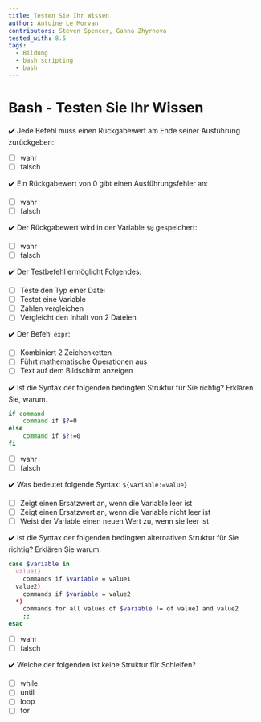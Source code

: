```yaml
---
title: Testen Sie Ihr Wissen
author: Antoine Le Morvan
contributors: Steven Spencer, Ganna Zhyrnova
tested_with: 8.5
tags:
  - Bildung
  - bash scripting
  - bash
---
```


# Bash - Testen Sie Ihr Wissen

:heavy_check_mark: Jede Befehl muss einen Rückgabewert am Ende seiner Ausführung zurückgeben:

- [ ] wahr
- [ ] falsch

:heavy_check_mark: Ein Rückgabewert von 0 gibt einen Ausführungsfehler an:

- [ ] wahr
- [ ] falsch

:heavy_check_mark: Der Rückgabewert wird in der Variable `$@` gespeichert:

- [ ] wahr
- [ ] falsch

:heavy_check_mark: Der Testbefehl ermöglicht Folgendes:

- [ ] Teste den Typ einer Datei
- [ ] Testet eine Variable
- [ ] Zahlen vergleichen
- [ ] Vergleicht den Inhalt von 2 Dateien

:heavy_check_mark: Der Befehl `expr`:

- [ ] Kombiniert 2 Zeichenketten
- [ ] Führt mathematische Operationen aus
- [ ] Text auf dem Bildschirm anzeigen

:heavy_check_mark: Ist die Syntax der folgenden bedingten Struktur für Sie richtig? Erklären Sie, warum.

```bash
if command
    command if $?=0
else
    command if $?!=0
fi
```

- [ ] wahr
- [ ] falsch

:heavy_check_mark: Was bedeutet folgende Syntax: `${variable:=value}`

- [ ] Zeigt einen Ersatzwert an, wenn die Variable leer ist
- [ ] Zeigt einen Ersatzwert an, wenn die Variable nicht leer ist
- [ ] Weist der Variable einen neuen Wert zu, wenn sie leer ist

:heavy_check_mark: Ist die Syntax der folgenden bedingten alternativen Struktur für Sie richtig? Erklären Sie warum.

```bash
case $variable in
  value1)
    commands if $variable = value1
  value2)
    commands if $variable = value2
  *)
    commands for all values of $variable != of value1 and value2
    ;;
esac
```

- [ ] wahr
- [ ] falsch

:heavy_check_mark: Welche der folgenden ist keine Struktur für Schleifen?

- [ ] while
- [ ] until
- [ ] loop
- [ ] for
